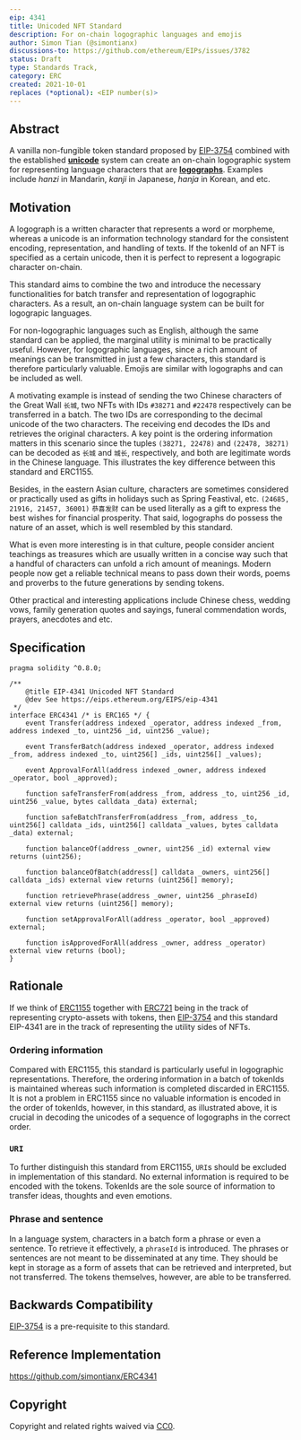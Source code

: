 ```yaml
---
eip: 4341
title: Unicoded NFT Standard
description: For on-chain logographic languages and emojis
author: Simon Tian (@simontianx)
discussions-to: https://github.com/ethereum/EIPs/issues/3782
status: Draft
type: Standards Track,
category: ERC
created: 2021-10-01
replaces (*optional): <EIP number(s)>
---
```


## Abstract
A vanilla non-fungible token standard proposed by [EIP-3754](https://github.com/ethereum/EIPs/blob/master/EIPS/eip-3754.md)
combined with the established **[unicode](https://home.unicode.org/)** system
can create an on-chain logographic system for representing language characters
that are **[logographs](https://en.wikipedia.org/wiki/Logogram)**. Examples
include _hanzi_ in Mandarin, _kanji_ in Japanese, _hanja_ in Korean, and etc.

## Motivation
A logograph is a written character that represents a word or morpheme, whereas
a unicode is an information technology standard for the consistent encoding,
representation, and handling of texts. If the tokenId of an NFT is specified as
a certain unicode, then it is perfect to represent a logograpic character on-chain.

This standard aims to combine the two and introduce the necessary functionalities
for batch transfer and representation of logographic characters. As a result, an
on-chain language system can be built for logograpic languages.

For non-logographic languages such as English, although the same standard can
be applied, the marginal utility is minimal to be practically useful. However,
for logographic languages, since a rich amount of meanings can be transmitted in
just a few characters, this standard is therefore particularly valuable. Emojis
are similar with logographs and can be included as well.

A motivating example is instead of sending the two Chinese characters of the
Great Wall `长城`, two NFTs with IDs `#38271` and `#22478` respectively can be
transferred in a batch. The two IDs are corresponding to the decimal unicode of
the two characters. The receiving end decodes the IDs and retrieves the original
characters. A key point is the ordering information matters in this scenario
since the tuples `(38271, 22478)` and `(22478, 38271)` can be decoded as
`长城` and `城长`, respectively, and both are legitimate words in the Chinese
language. This illustrates the key difference between this standard and ERC1155.

Besides, in the eastern Asian culture, characters are sometimes considered or
practically used as gifts in holidays such as Spring Feastival, etc.
`(24685, 21916, 21457, 36001)` `恭喜发财` can be used literally as a gift to
express the best wishes for financial prosperity. That said, logographs do possess
the nature of an asset, which is well resembled by this standard.

What is even more interesting is in that culture, people consider ancient teachings
as treasures which are usually written in a concise way such that a handful of
characters can unfold a rich amount of meanings. Modern people now get a reliable
technical means to pass down their words, poems and proverbs to the future
generations by sending tokens.

Other practical and interesting applications include Chinese chess, wedding
vows, family generation quotes and sayings, funeral commendation words, prayers,
anecdotes and etc.

## Specification
```
pragma solidity ^0.8.0;

/**
    @title EIP-4341 Unicoded NFT Standard
    @dev See https://eips.ethereum.org/EIPS/eip-4341
 */
interface ERC4341 /* is ERC165 */ {
    event Transfer(address indexed _operator, address indexed _from, address indexed _to, uint256 _id, uint256 _value);

    event TransferBatch(address indexed _operator, address indexed _from, address indexed _to, uint256[] _ids, uint256[] _values);

    event ApprovalForAll(address indexed _owner, address indexed _operator, bool _approved);

    function safeTransferFrom(address _from, address _to, uint256 _id, uint256 _value, bytes calldata _data) external;

    function safeBatchTransferFrom(address _from, address _to, uint256[] calldata _ids, uint256[] calldata _values, bytes calldata _data) external;

    function balanceOf(address _owner, uint256 _id) external view returns (uint256);

    function balanceOfBatch(address[] calldata _owners, uint256[] calldata _ids) external view returns (uint256[] memory);

    function retrievePhrase(address _owner, uint256 _phraseId) external view returns (uint256[] memory);

    function setApprovalForAll(address _operator, bool _approved) external;

    function isApprovedForAll(address _owner, address _operator) external view returns (bool);
}
```

## Rationale
If we think of [ERC1155](./eip-1155.md) together with [ERC721](./eip-721.md) being
in the track of representing crypto-assets with tokens, then [EIP-3754](./eip-3754.md)
and this standard EIP-4341 are in the track of representing the utility sides of NFTs.

### Ordering information
Compared with ERC1155, this standard is particularly useful in logographic
representations. Therefore, the ordering information in a batch of tokenIds is
maintained whereas such information is completed discarded in ERC1155. It is not
a problem in ERC1155 since no valuable information is encoded in the order of
tokenIds, however, in this standard, as illustrated above, it is crucial in
decoding the unicodes of a sequence of logographs in the correct order.

### `URI`
To further distinguish this standard from ERC1155, `URI`s should be excluded in
implementation of this standard. No external information is required to be encoded
with the tokens. TokenIds are the sole source of information to transfer ideas,
thoughts and even emotions.

### Phrase and sentence
In a language system, characters in a batch form a phrase or even a sentence. To
retrieve it effectively, a `phraseId` is introduced. The phrases or sentences are
not meant to be disseminated at any time. They should be kept in storage as a
form of assets that can be retrieved and interpreted, but not transferred. The
tokens themselves, however, are able to be transferred.

## Backwards Compatibility
[EIP-3754](./eip-3754.md) is a pre-requisite to this standard.

## Reference Implementation
https://github.com/simontianx/ERC4341

## Copyright
Copyright and related rights waived via [CC0](https://creativecommons.org/publicdomain/zero/1.0/).
